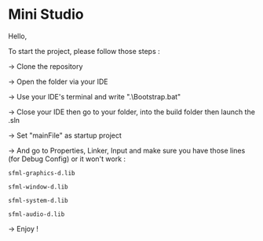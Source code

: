 # Mini Studio

Hello,

To start the project, please follow those steps :

-> Clone the repository

-> Open the folder via your IDE

-> Use your IDE's terminal and write ".\Bootstrap.bat"

-> Close your IDE then go to your folder, into the build folder then launch the .sln

-> Set "mainFile" as startup project

-> And go to Properties, Linker, Input and make sure you have those lines (for Debug Config) or it won't work :
    
    sfml-graphics-d.lib
     
    sfml-window-d.lib
     
    sfml-system-d.lib
    
    sfml-audio-d.lib

-> Enjoy !
